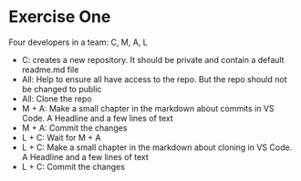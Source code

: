 # Exercise One

Four developers in a team: C, M, A, L

* C: creates a new repository. It should be private and contain a default readme.md file
* All: Help to ensure all have access to the repo. But the repo should not be changed to public
* All: Clone the repo
* M + A: Make a small chapter in the markdown about commits in VS Code. A Headline and a few lines of text
* M + A: Commit the changes
* L + C: Wait for M + A
* L + C: Make a small chapter in the markdown about cloning in VS Code. A Headline and a few lines of text
* L + C: Commit the changes
